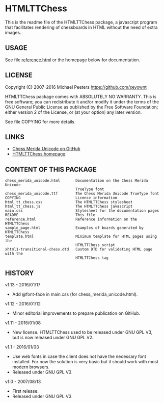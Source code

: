 # HTMLTTChess

This is the readme file of the HTMLTTChess package, a javascript program
that facilitates rendering of chessboards in HTML without the need of extra
images.

## USAGE
See file [reference.html](reference.html) or the homepage below for documentation.

## LICENSE
Copyright (C) 2007-2016  Michael Peeters <https://github.com/xeyownt>

HTMLTTChess package comes with ABSOLUTELY NO WARRANTY. This is free software;
you can redistribute it and/or modify it under the terms of the GNU General 
Public License as published by the Free Software Foundation; either version 2
of the License, or (at your option) any later version.

See file COPYING for more details.

## LINKS
* [Chess Merida Unicode on GitHub](http://github.com/xeyownt/chess_merida_unicode)
* [HTMLTTChess homepage](http://mip.noekeon.org/HTMLTTChess/).

## CONTENT OF THIS PACKAGE
    chess_merida_unicode.html       Documentation on the Chess Merida Unicode
                                    TrueType font
    chess_merida_unicode.ttf        The Chess Merida Unicode TrueType font
    COPYING                         License information
    html_tt_chess.css               The HTMLTTChess stylesheet
    html_tt_chess.js                The HTMLTTChess javascript
    main.css                        Stylesheet for the documentation pages
    README                          This file
    reference.html					Reference information on the HTMLTTChess
    sample_page.html                Examples of boards generated by HTMLTTChess
    template.html                   Minimum template for HTML pages using the
                                   	HTMLTTChess script
    xhtml1-transitional-chess.dtd	Custom DTD for validating HTML page with the 
                                    HTMLTTChess tag

## HISTORY

v1.13 - 2016/01/17

- Add @font-face in main.css (for chess_merida_unicode.html).

v1.12 - 2016/01/12

- Minor editorial improvements to prepare publication on GitHub.

v1.11 - 2016/01/08

- New license. HTMLTTChess used to be released under GNU GPL V3, but is
  now released under GNU GPL V2.

v1.1 - 2016/01/03

- Use web fonts in case the client does not have the necessary font 
  installed. For now the solution is very basic but it should work 
  with most modern browsers.
- Released under GNU GPL V3.

v1.0 - 2007/08/13

- First release.
- Released under GNU GPL V3.

